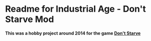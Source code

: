 # Readme for Industrial Age - Don't Starve Mod

#### This was a hobby project around 2014 for the game [Don't Starve](http://www.kleientertainment.com/games/dont-starve-together)
